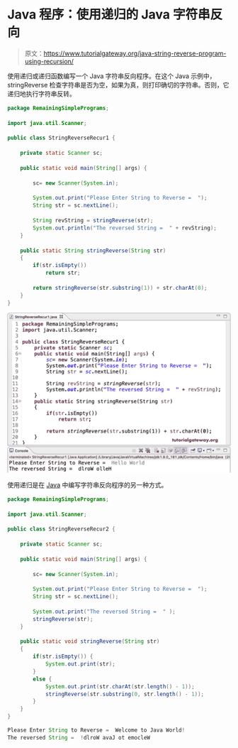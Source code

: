# Java 程序：使用递归的 Java 字符串反向

> 原文：<https://www.tutorialgateway.org/java-string-reverse-program-using-recursion/>

使用递归或递归函数编写一个 Java 字符串反向程序。在这个 Java 示例中，stringReverse 检查字符串是否为空，如果为真，则打印确切的字符串。否则，它递归地执行字符串反转。

```java
package RemainingSimplePrograms;

import java.util.Scanner;

public class StringReverseRecur1 {

	private static Scanner sc;

	public static void main(String[] args) {

		sc= new Scanner(System.in);

		System.out.print("Please Enter String to Reverse =  ");
		String str = sc.nextLine();

		String revString = stringReverse(str);	
		System.out.println("The reversed String =  " + revString);
	}

	public static String stringReverse(String str)
	{
		if(str.isEmpty())
			return str;

		return stringReverse(str.substring(1)) + str.charAt(0);
	}
}
```

![Java String Reverse Program using Recursion](img/def763783262d89e02229b9e1d4ecb95.png)

使用递归是在 [Java](https://www.tutorialgateway.org/learn-java-programs/) 中编写字符串反向程序的另一种方式。

```java
package RemainingSimplePrograms;

import java.util.Scanner;

public class StringReverseRecur2 {

	private static Scanner sc;

	public static void main(String[] args) {

		sc= new Scanner(System.in);

		System.out.print("Please Enter String to Reverse =  ");
		String str = sc.nextLine();

		System.out.print("The reversed String =  " );
		stringReverse(str);	
	}

	public static void stringReverse(String str)
	{
		if(str.isEmpty()) {
			System.out.print(str);
		}
		else {
			System.out.print(str.charAt(str.length() - 1));
			stringReverse(str.substring(0, str.length() - 1));
		}	
	}
}
```

```java
Please Enter String to Reverse =  Welcome to Java World!
The reversed String =  !dlroW avaJ ot emocleW
```